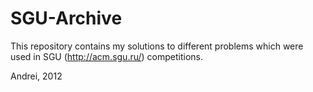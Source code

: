 SGU-Archive
===========
This repository contains my solutions to different problems which were used in SGU (http://acm.sgu.ru/) competitions.

Andrei, 2012
